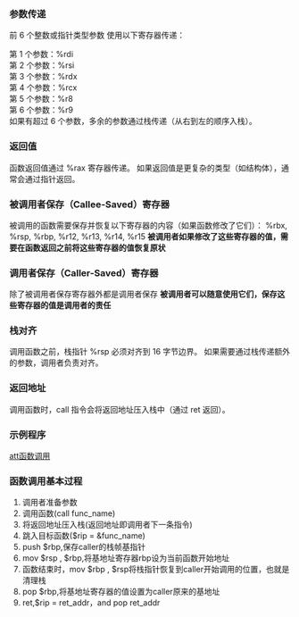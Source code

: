 ### 参数传递
前 6 个整数或指针类型参数 使用以下寄存器传递：

第 1 个参数：%rdi  
第 2 个参数：%rsi  
第 3 个参数：%rdx  
第 4 个参数：%rcx  
第 5 个参数：%r8  
第 6 个参数：%r9  
如果有超过 6 个参数，多余的参数通过栈传递（从右到左的顺序入栈）。

### 返回值

函数返回值通过 %rax 寄存器传递。
如果返回值是更复杂的类型（如结构体），通常会通过指针返回。

### 被调用者保存（Callee-Saved）寄存器
被调用的函数需要保存并恢复以下寄存器的内容（如果函数修改了它们）：
%rbx, %rsp, %rbp, %r12, %r13, %r14, %r15
**被调用者如果修改了这些寄存器的值，需要在函数返回之前将这些寄存器的值恢复原状**

### 调用者保存（Caller-Saved）寄存器
除了被调用者保存寄存器外都是调用者保存
**被调用者可以随意使用它们，保存这些寄存器的值是调用者的责任**

### 栈对齐

调用函数之前，栈指针 %rsp 必须对齐到 16 字节边界。
如果需要通过栈传递额外的参数，调用者负责对齐。
### 返回地址

调用函数时，call 指令会将返回地址压入栈中（通过 ret 返回）。


### 示例程序
[att函数调用](file:\\\C:\Just-For-Fun\ASM\learn\func_call.asm)

### 函数调用基本过程
1. 调用者准备参数
2. 调用函数(call func_name)
3. 将返回地址压入栈(返回地址即调用者下一条指令)
4. 跳入目标函数($rip = &func_name)
5. push $rbp,保存caller的栈帧基指针
6. mov $rsp , $rbp,将基地址寄存器rbp设为当前函数开始地址
7. 函数结束时，mov $rbp , $rsp将栈指针恢复到caller开始调用的位置，也就是清理栈
8. pop $rbp,将基地址寄存器的值设置为caller原来的基地址
9. ret,$rip = ret_addr，and pop ret_addr
